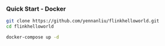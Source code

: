 ### Quick Start - Docker

```bash
git clone https://github.com/yennanliu/flinkhelloworld.git
cd flinkhelloworld

docker-compose up -d 
```